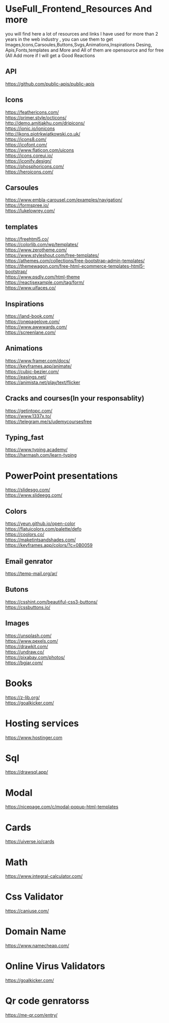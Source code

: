 # UseFull_Frontend_Resources And more 
you will find here a lot of resources and links I have used for more than 2 years in the web industry , you can use them to get Images,Icons,Carsoules,Buttons,Svgs,Animations,Inspirations Desing, Apis,Fonts,templates and More and All of them are opensource and for free
(All Add more if I will get a Good Reactions

 ## API
 https://github.com/public-apis/public-apis
 </br>
 ## Icons
 https://feathericons.com/
  </br>
 https://primer.style/octicons/
  </br>
 http://demo.amitjakhu.com/dripicons/
  </br>
 https://ionic.io/ionicons
   </br>
 http://ikons.piotrkwiatkowski.co.uk/
   </br>
 https://icons8.com/
   </br>
 https://icofont.com/
   </br>
 https://www.flaticon.com/uicons
   </br>
 https://icons.coreui.io/
   </br>
 https://iconify.design/
   </br>
 https://phosphoricons.com/
   </br>
 https://heroicons.com/
   </br>
 ## Carsoules
 https://www.embla-carousel.com/examples/navigation/
   </br>
 https://formspree.io/
   </br>
 https://lukelowrey.com/
   </br>
 ## templates 
 https://freehtml5.co/
   </br>
 https://colorlib.com/wp/templates/
   </br>
 https://www.zerotheme.com/
   </br>
 https://www.styleshout.com/free-templates/
   </br>
 https://athemes.com/collections/free-bootstrap-admin-templates/
   </br>
 https://themewagon.com/free-html-ecommerce-templates-html5-bootstrap/
   </br>
 https://www.psdly.com/html-theme
   </br>
 https://reactjsexample.com/tag/form/
   </br>
 https://www.uifaces.co/
   </br>
 
 ## Inspirations
 https://land-book.com/
   </br>
 https://onepagelove.com/
   </br>
 https://www.awwwards.com/
   </br>
 https://screenlane.com/
   </br>
 ## Animations 
 https://www.framer.com/docs/
   </br>
 https://keyframes.app/animate/
   </br>
 https://cubic-bezier.com/
   </br>
 https://easings.net/
   </br>
 https://animista.net/play/text/flicker
   </br>
 
 ## Cracks and courses(In your responsablity)
 
 https://getintopc.com/
   </br>
 https://www.1337x.to/
   </br>
 https://telegram.me/s/udemycoursesfree
   </br>
 
 ## Typing_fast 
 https://www.typing.academy/
   </br>
 https://harmash.com/learn-typing
   </br>
 # PowerPoint presentations
 https://slidesgo.com/
   </br>
 https://www.slideegg.com/
   </br>
 ## Colors
 https://yeun.github.io/open-color
   </br>
 https://flatuicolors.com/palette/defo
   </br>
 https://coolors.co/
   </br>
 https://maketintsandshades.com/
   </br>
 https://keyframes.app/colors/?c=0B0059
   </br>
 ## Email genrator
 https://temp-mail.org/ar/
 
 ## Butons
 https://csshint.com/beautiful-css3-buttons/
   </br>
 https://cssbuttons.io/
 
 ## Images
 https://unsplash.com/
   </br>
 https://www.pexels.com/
   </br>
 https://drawkit.com/
   </br>
 https://undraw.co/
   </br>
 https://pixabay.com/photos/
   </br>
 https://bgjar.com/
  </br>
 # Books 
 https://z-lib.org/
   </br>
 https://goalkicker.com/
   </br>
 # Hosting services
 https://www.hostinger.com
  </br>
  
 # Sql
 https://drawsql.app/
    </br>
 # Modal 
 https://nicepage.com/c/modal-popup-html-templates
   </br>
 # Cards
 https://uiverse.io/cards
   </br>
 # Math
 https://www.integral-calculator.com/
   </br>
 # Css Validator
 https://caniuse.com/
   </br>
 # Domain Name
 https://www.namecheap.com/
   </br>
 # Online Virus Validators
  https://goalkicker.com/
   </br>
 # Qr code genratorss
 https://me-qr.com/entry/
   </br>
  
